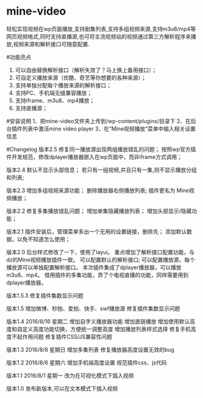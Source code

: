 # mine-video
轻松实现视频在wp页面播放,支持剧集列表,支持多组视频来源,支持m3u8/mp4等网页视频格式,同时支持直播源,也可将主流视频站的视频通过第三方解析程序来播放,视频来源和解析接口可随意配置.

#功能亮点
1. 可以自由替换解析接口（解析失效了？马上换上备用接口）；
2. 可自定义播放来源（优酷、奇艺等你想要的各种来源）；
3. 支持单独分配每个播放来源的解析接口；
4. 支持PC、手机端无缝兼容播放；
5. 支持iframe、m3u8、mp4播放；
6. 支持直播源；

#安装说明
1、把mine-video文件夹上传到/wp-content/plugins/目录下
2、在后台插件列表中激活mine video player
3、在“Mine视频播放”菜单中输入相关设置信息

#Changelog
版本2.5
	修复同一播放源出现两组播放错乱的问题；
	按照wp官方插件开发规范，修改dplayer播放器嵌入在wp页面中，而非iframe方式调用；

版本2.4
	默认不显示头部信息；
	若只有一组视频,并且只有一集,则不显示播放分组和列表;

版本2.3
	增加多组视频来源功能；
	删除播放器右侧播放列表;
	插件更名为 Mine视频播放；

版本2.2
	修复多集播放错乱问题；
	增加单集隐藏播放列表；
	增加头部显示/隐藏功能；

版本2.1
	插件安装后，管理菜单多出一个无用的设置链接，删除先；
	添加默认数据，以免不知道怎么使用；

版本2.0
	后台样式修改了一下，使用了layui。
	重点增加了解析接口配置功能，与dz的Mine视频播放插件一致。
	可以配置默认的解析接口;
	可以配置播放源，每个播放源可以单独配置解析接口。
	本次插件集成了dplayer播放器，可以播放m3u8、mp4。
	借用插件的多集功能，弄了个电视直播的功能，同样需要用到dplayer播放器。

版本1.5.3
	修复插件集数显示问题

版本1.5
	增加微博、秒拍、爱拍、快手、swf播放源
	修复插件集数显示问题

版本1.4 2016/8/16 星期二
	增加自字义播放器功能
	增加直链播放
	增加使用默认高度和自定义高度功能切换，方便统一调整高度
	增加播放列表样式选择
	修复手机高度不起作用问题
	修复插件CSS/JS兼容性问题

版本1.3	2016/8/8 星期日
	增加多集列表
	修复播放器高度设置无效的bug

版本1.2 2016/8/6 星期六
	增加手机端高度设置
	规范插件css、js代码

版本1.1	2016/8/1 星期一
	改为在可视化模式下插入视频

版本1.0
	发布新版本,可以在文本模式下插入视频

